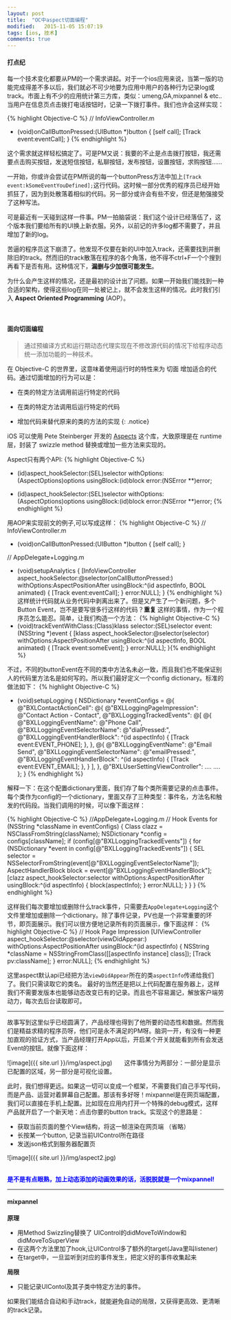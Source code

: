 ```yaml
---
layout: post
title:  "OC中aspect切面编程"
modified:   2015-11-05 15:07:19
tags: [ios, 技术]
comments: true
---
```



#### 打点纪


每一个技术变化都要从PM的一个需求讲起。对于一个ios应用来说，当第一版的功能完成得差不多以后，我们就必不可少地要为应用中用户的各种行为记录log或track。市面上有不少的应用统计第三方库，类似：umeng,GA,mixpannel & etc.. 当用户在信息页点击拨打电话按钮时，记录一下拨打事件。我们也许会这样实现：

{% highlight Objective-C %}
// InfoViewController.m

- (void)onCallButtonPressed:(UIButton *)button
{
    [self call];
    [Track event:eventCall];
} {% endhighlight %}

这个需求就这样轻松搞定了。可是PM又说：我要的不止是点击拨打按钮，我还需要点击购买按钮，发送短信按钮，私聊按钮，发布按钮，设置按钮，求购按钮……

一开始，你或许会尝试在PM所说的每一个buttonPress方法中加上`[Track event:kSomeEventYouDefined];`这行代码。这时候一部分优秀的程序员已经开始抓狂了，因为到处散落着相似的代码。另一部分或许会有些不安，但还是勉强接受了这种写法。

可是最近有一天碰到这样一件事。PM一拍脑袋说：我们这个设计已经落伍了，这个版本我们要给所有的UI换上新衣服。另外，以前记的许多log都不需要了，并且增加了新的log。

苦逼的程序员这下崩溃了。他发现不仅要在新的UI中加入track，还需要找到并删除旧的track。然而旧的track散落在程序的各个角落，他不得不ctrl+F一个个搜到再看下是否有用。这种情况下，__漏删与少加很可能发生__。

为什么会产生这样的情况，还是最初的设计出了问题。如果一开始我们能找到一种合适的架构，使得这些log在同一处被记上，就不会发生这样的情况。此时我们引入 __Aspect Oriented Programming__ (AOP）。

<!--more-->

<br/>

#### 面向切面编程


> 通过预编译方式和运行期动态代理实现在不修改源代码的情况下给程序动态统一添加功能的一种技术。

在 Objective-C 的世界里，这意味着使用运行时的特性来为 切面 增加适合的代码。通过切面增加的行为可以是：

- 在类的特定方法调用前运行特定的代码

- 在类的特定方法调用后运行特定的代码

- 增加代码来替代原来的类的方法的实现
{: .notice}

iOS 可以使用 Pete Steinberger 开发的 <a href= "https://github.com/steipete/Aspects">Aspects</a> 这个库，大致原理是在 runtime 层，封装了 swizzle method 替换或增加一些方法来实现的。

Aspect只有两个API:
{% highlight Objective-C %}
+ (id<AspectToken>)aspect_hookSelector:(SEL)selector
                      withOptions:(AspectOptions)options
                       usingBlock:(id)block
                            error:(NSError **)error;
- (id<AspectToken>)aspect_hookSelector:(SEL)selector
                      withOptions:(AspectOptions)options
                       usingBlock:(id)block
                            error:(NSError **)error;
{% endhighlight %}

用AOP来实现前文的例子,可以写成这样：
{% highlight Objective-C %}
// InfoViewController.m

- (void)onCallButtonPressed:(UIButton *)button
{
    [self call];
}

// AppDelegate+Logging.m
- (void)setupAnalytics
{
    [InfoViewController aspect_hookSelector:@selector(onCallButtonPressed:) withOptions:AspectPositionAfter usingBlock:^(id<AspectInfo> aspectInfo, BOOL animated) {
        [Track event:eventCall];
    } error:NULL];
}
{% endhighlight %}
这样统计代码就从业务代码中剥离出来了。但是又产生了一个新问题，多个 Button Event，岂不是要写很多行这样的代码？__重复__ 这样的事情，作为一个程序员怎么能忍。简单，让我们构造一个方法：
{% highlight Objective-C %}
- (void)trackEventWithClass:(Class)klass selector:(SEL)selector event:(NSString *)event
{
    [klass aspect_hookSelector:@selector(selector) withOptions:AspectPositionAfter
    usingBlock:^(id<AspectInfo> aspectInfo, BOOL animated) {
        [Track event:someEvent];
    } error:NULL];
}{% endhighlight %}

不过，不同的buttonEvent在不同的类中方法名未必一致，而且我们也不能保证别人的代码里方法名是如何写的。所以我们最好定义一个config dictionary。标准的做法如下：
{% highlight Objective-C %}
- (void)setupLogging {
    NSDictionary *eventConfigs = @{
                 @"BXLContactActionCell": @{
                         @"BXLLoggingPageImpression": @"Contact Action - Contact",
                         @"BXLLoggingTrackedEvents": @[
                                 @{
                                     @"BXLLoggingEventName": @"Phone Call",
                                     @"BXLLoggingEventSelectorName": @"dialPressed:",
                                     @"BXLLoggingEventHandlerBlock": ^(id<AspectInfo> aspectInfo) {
                                         [Track event:EVENT_PHONE];
                                     },
                                 },
                                 @{
                                     @"BXLLoggingEventName": @"Email Send",
                                     @"BXLLoggingEventSelectorName": @"emailPressed:",
                                     @"BXLLoggingEventHandlerBlock": ^(id<AspectInfo> aspectInfo) {
                                         [Track event:EVENT_EMAIL];
                                     },
                                 }
                             ],
                         },
                 @"BXLUserSettingViewController": ....
                 ....
    };
}
{% endhighlight %}

解释一下：在这个配置dictionary里面，我们存了每个类所需要记录的点击事件。每个类作为config的一个dictionary，里面又存了三种类型：事件名，方法名和触发的代码段。当我们调用的时候，可以像下面这样：

{% highlight Objective-C %}
//AppDelegate+Logging.m
// Hook Events
for (NSString *className in eventConfigs) {
    Class clazz = NSClassFromString(className);
    NSDictionary *config = configs[className];
    if (config[@"BXLLoggingTrackedEvents"]) {
        for (NSDictionary *event in config[@"BXLLoggingTrackedEvents"]) {
            SEL selector = NSSelectorFromString(event[@"BXLLoggingEventSelectorName"]);
            AspectHandlerBlock block = event[@"BXLLoggingEventHandlerBlock"];
            [clazz aspect_hookSelector:selector
                           withOptions:AspectPositionAfter
                            usingBlock:^(id<AspectInfo> aspectInfo) {
                                block(aspectInfo);
                               } error:NULL];
        }
    }
}
{% endhighlight %}

这样我们每次要增加或删除什么track事件，只需要去`AppDelegate+Logging`这个文件里增加或删除一个dictionary。除了事件记录，PV也是一个非常重要的环节，即页面展示。我们可以很方便地记录所有的页面展示，像下面这样：
{% highlight Objective-C %}
// Hook Page Impression
[UIViewController aspect_hookSelector:@selector(viewDidAppear:)
                          withOptions:AspectPositionAfter
                           usingBlock:^(id<AspectInfo> aspectInfo) {
                               NSString *className = NSStringFromClass([[aspectInfo instance] class]);
                               [Track pv:className];
                              } error:NULL];
{% endhighlight %}

这里aspect默认api已经把方法`viewDidAppear`所在的类`aspectInfo`传递给我们了。我们只需读取它的类名。
最好的当然还是把以上代码配置在服务器上，这样我们不需要发版本也能够动态改变已有的记录。而且也不容易漏记，解放客户端劳动力，每次去后台读取即可。

<hr>

故事写到这里似乎已经圆满了，产品经理也得到了他所要的动态性和数据。然而我们是精益求精的程序员呀，他们可是永不满足的PM呀。脑洞一开，有没有一种更加直观的验证方式，当产品经理打开App以后，开启某个开关就能看到所有会发送Event的按钮。就像下面这样：

![image]({{ site.url }}/img/aspect.jpg)　　这件事情分为两部分：一部分是显示已配置的区域，另一部分是可视化设置。

此时，我们想得更远。如果这一切可以变成一个框架，不需要我们自己手写代码，而是产品、运营对着屏幕自己配置。那该有多好呀！mixpannel是在网页端配置，我们可以直接在手机上配置。比如现在应用内打开一个特殊的debug模式，这样产品就开启了一个新天地：点击你要的button track。实现这个的思路是：

* 获取当前页面的整个View结构，将这一帧渲染在网页端 （省略）
* 长按某一个button, 记录当前UIControl所在路径
* 发送json格式到服务器配置页

![image]({{ site.url }}/img/aspect2.jpg)

<br/>
<font color="blue"> <strong>是不是有点眼熟，加上动态添加的动画效果的话，活脱脱就是一个mixpannel!</strong> </font>
<hr>

#### mixpannel
<strong> 原理</strong>

* 用Method Swizzling替换了 UIControl的didMoveToWindow和didMoveToSuperView
* 在这两个方法里加了hook,让UIControl多了额外的target(Java里叫listener)
* 在target中，一旦监听到对应的事件发生，把定义好的事件收集起来

<strong> 局限</strong>

* 只能记录UIContol及其子类中特定方法的事件。

如果我们能结合自动和手动track，就能避免自动的局限，又获得更高效、更清晰的track记录。


<!-- <strong>显示已配置区域：</strong> 

<strong>可视化设置：</strong> -->










